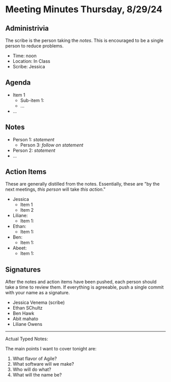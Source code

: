 # Meeting Minutes Thursday, 8/29/24

## Administrivia
The scribe is the person taking the _notes_. This is encouraged to be a single person to reduce problems.
* Time: noon
* Location: In Class
* Scribe: Jessica

## Agenda
* Item 1
  * Sub-item 1:
  * ...
* ...

## Notes
* Person 1: _statement_
  * Person 3: _follow on statement_
* Person 2: _statement_
* ...

## Action Items
These are generally distilled from the notes. Essentially, these are "by the next meetings, _this person_ will take _this action_."
* Jessica
  * Item 1
  * Item 2
* Liliane: 
  * Item 1:
* Ethan: 
  * Item 1:
* Ben: 
  * Item 1:
* Abeet: 
  * Item 1:

## Signatures
After the notes and action items have been pushed, each person should take a time to review them. If everything is agreeable, push a single commit with your name as a signature. 
* Jessica Venema (scribe)
* Ethan SChultz
* Ben Hawk
* Abit mahato
* Liliane Owens

-------------------------------------------------------------------------------------------------------

Actual Typed Notes:

The main points I want to cover tonight are:
1. What flavor of Agile?
2. What software will we make?
3. Who will do what?
4. What will the name be?

















